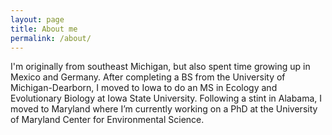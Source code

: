 ```yaml
---
layout: page
title: About me
permalink: /about/
---
```


I'm originally from southeast Michigan, but also spent time growing up in Mexico and Germany. After completing a BS from the University of Michigan-Dearborn, I moved to Iowa to do an MS in Ecology and Evolutionary Biology at Iowa State University. Following a stint in Alabama, I moved to Maryland where I’m currently working on a PhD at the University of Maryland Center for Environmental Science.
